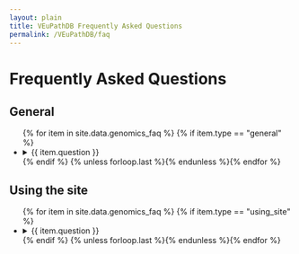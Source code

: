 ```yaml
---
layout: plain
title: VEuPathDB Frequently Asked Questions
permalink: /VEuPathDB/faq
---
```


<h1 id="FAQ">Frequently Asked Questions</h1>

<div class="static-content"> 

<div id="general">
  <h2>General</h2>
  <ul>
    {% for item in site.data.genomics_faq %}
    {% if item.type == "general" %}
    <li><a name="{{ item.uid }}"></a>
      <details id="{{ item.uid }}">
        <summary>{{ item.question }}</summary>
        <p>
          {{ item.answer | markdownify }}
        </p>
      </details>
    </li>
    {% endif %}
    {% unless forloop.last %}{% endunless %}{% endfor %}
  </ul>
</div>

<div id="using_site">
  <h2>Using the site</h2>
  <ul>
    {% for item in site.data.genomics_faq %}
    {% if item.type == "using_site" %}
    <li><a name="{{ item.uid }}"></a>
      <details id="{{ item.uid }}">
        <summary>{{ item.question }}</summary>
        <p>
          {{ item.answer | markdownify}}
        </p>
      </details>
    </li>
    {% endif %}
    {% unless forloop.last %}{% endunless %}{% endfor %}
  </ul>
</div>

</div>

<script>
function getHashFromUrl(url){
    console.log("My url: ", url);
    var a = document.createElement("a");
    a.href = url;
    return a.hash.replace(/^#/, "");
}
function openEntry(myanchor) {
  console.log("My Anchor: ", myanchor);
  document.getElementById(myanchor).open = true;
}
document.onload = openEntry(getHashFromUrl(window.location.href));
</script>
